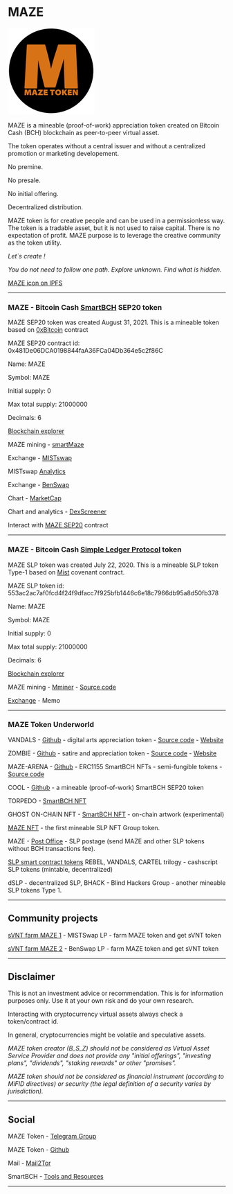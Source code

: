 # MAZE

![MAZE icon](img/maze200.png)

MAZE is a mineable (proof-of-work) appreciation token created on Bitcoin Cash (BCH) blockchain as peer-to-peer virtual asset.

The token operates without a central issuer and without a centralized promotion or marketing developement.

No premine.

No presale.

No initial offering.

Decentralized distribution.

MAZE token is for creative people and can be used in a permissionless way. The token is a tradable asset, but it is not used to raise capital. There is no expectation of profit. MAZE purpose is to leverage the creative community as the token utility.

_Let`s create !_

_You do not need to follow one path. Explore unknown. Find what is hidden._

[MAZE icon on IPFS](https://gateway.pinata.cloud/ipfs/QmQtFFtwBfzNN5xjR4K7o8yiudK4FPhWMcsRM6pMg7WXFf)

----------------------------------------------------------------------------------------------

### MAZE - Bitcoin Cash [SmartBCH](https://smartbch.org/) SEP20 token

MAZE SEP20 token was created August 31, 2021. This is a mineable token based on [0xBitcoin](https://0xbitcoin.org/#/) contract

MAZE SEP20 contract id: 0x481De06DCA0198844faA36FCa04Db364e5c2f86C

Name: MAZE

Symbol: MAZE

Initial supply: 0

Max total supply: 21000000

Decimals: 6

[Blockchain explorer](https://www.smartscan.cash/address/0x481de06dca0198844faa36fca04db364e5c2f86c)

MAZE mining - [smartMaze](https://github.com/mazetoken/smartMaze)

Exchange - [MISTswap](https://app.mistswap.fi/swap)

MISTswap [Analytics](https://analytics.mistswap.fi/tokens/0x481de06dca0198844faa36fca04db364e5c2f86c)

Exchange - [BenSwap](https://benswap.cash)

Chart - [MarketCap](https://www.marketcap.cash/token/MAZE)

Chart and analytics - [DexScreener](https://dexscreener.com/smartbch/0x1c47c2a72e86b9b488f436f7ac76acc61e531926)

Interact with [MAZE SEP20](https://oneclickdapp.com/email-cosmos) contract

----------------------------------------------------------------------------------------------

### MAZE - Bitcoin Cash [Simple Ledger Protocol](https://simpleledger.cash/) token

MAZE SLP token was created July 22, 2020. This is a mineable SLP token Type-1 based on [Mist](https://github.com/mazetoken/mminer/blob/main/Mistcoin-archive/Mistcoin.md) covenant contract.

MAZE SLP token id: 553ac2ac7af0fcd4f24f9dfacc7f925bfb1446c6e18c7966db95a8d50fb378

Name: MAZE

Symbol: MAZE

Initial supply: 0

Max total supply: 21000000

Decimals: 6

[Blockchain explorer](https://simpleledger.info/token/bb553ac2ac7af0fcd4f24f9dfacc7f925bfb1446c6e18c7966db95a8d50fb378)

MAZE mining - [Mminer](https://mazetoken.github.io/mminer) - [Source code](https://github.com/mazetoken/mminer)

[Exchange](https://memo.cash/token/bb553ac2ac7af0fcd4f24f9dfacc7f925bfb1446c6e18c7966db95a8d50fb378?for-sale) - Memo

----------------------------------------------------------------------------------------------

### MAZE Token Underworld

VANDALS - [Github](https://mazetoken.github.io/vandals) - digital arts appreciation token - [Source code](https://github.com/mazetoken/mazetoken.github.io/vandals) - [Website](https://vandalstoken.onuniverse.com)

ZOMBIE - [Github](https://mazetoken.github.io/zombie) - satire and appreciation token - [Source code](https://github.com/mazetoken/zombie) - [Website](https://zombies.onuniverse.com)

MAZE-ARENA - [Github](https://mazetoken.github.io/arena) - ERC1155 SmartBCH NFTs - semi-fungible tokens - [Source code](https://github.com/mazetoken/arena)

COOL - [Github](https://github.com/mazetoken/cooltoken) - a mineable (proof-of-work) SmartBCH SEP20 token

TORPEDO - [SmartBCH NFT](https://mazetoken.github.io/torpedoNFT)

GHOST ON-CHAIN NFT - [SmartBCH NFT](https://mazetoken.github.io/ghost) - on-chain artwork (experimental)

[MAZE NFT](https://simpleledger.info/token/8678ad8c66cdcbdbb6e8f610fda055458b096c0f09a7fb6a18fe098343411f21) - the first mineable SLP NFT Group token.

MAZE - [Post Office](https://mazepostage.herokuapp.com/) - SLP postage (send MAZE and other SLP tokens without BCH transactions fee).

[SLP smart contract tokens](https://github.com/mazetoken/SLP-smart-contract-tokens) REBEL, VANDALS, CARTEL trilogy - cashscript SLP tokens (mintable, decentralized)

dSLP - decentralized SLP, BHACK - Blind Hackers Group - another mineable SLP tokens Type 1.

----------------------------------------------------------------------------------------------

## Community projects

[sVNT farm MAZE 1](https://svntfarm.netlify.app/farms/xMAZE-BCH) - MISTSwap LP - farm MAZE token and get sVNT token

[sVNT farm MAZE 2](https://svntfarm.netlify.app/farms/MAZE-BCH) - BenSwap LP - farm MAZE token and get sVNT token

----------------------------------------------------------------------------------------------

## Disclaimer

This is not an investment advice or recommendation. This is for information purposes only. Use it at your own risk and do your own research.

Interacting with cryptocurrency virtual assets always check a token/contract id.

In general, cryptocurrencies might be volatile and speculative assets.

_MAZE token creator (B_S_Z) should not be considered as Virtual Asset Service Provider and does not provide any "initial offerings", "investing plans", "dividends", "staking rewards" or other "promises"._

_MAZE token should not be considered as financial instrument (according to MiFID directives) or security (the legal definition of a security varies by jurisdiction)._

----------------------------------------------------------------------------------------------

## Social

MAZE Token - [Telegram Group](https://t.me/mazetokens)

MAZE Token - [Github](https://github.com/mazetoken)

Mail - [Mail2Tor](mailto:mazetoken@mail2tor.com)

SmartBCH - [Tools and Resources](https://mazetoken.github.io/smartBCH-resources)

----------------------------------------------------------------------------------------------